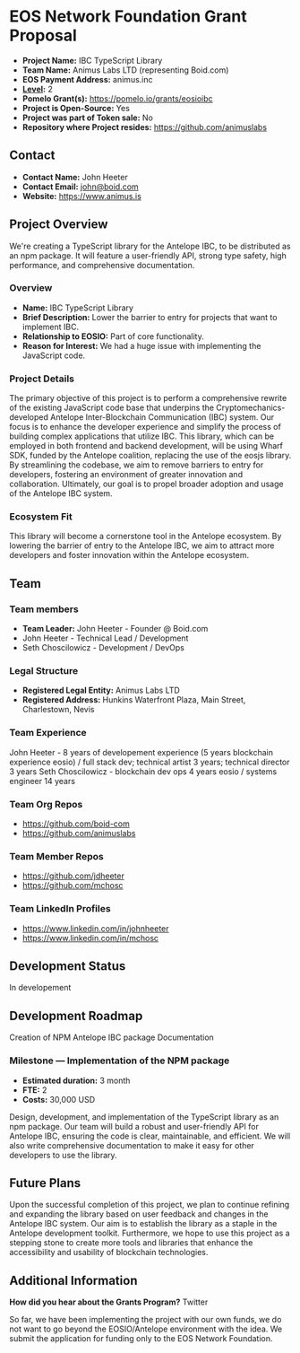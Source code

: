 # EOS Network Foundation Grant Proposal

- **Project Name:**  IBC TypeScript Library
- **Team Name:**  Animus Labs LTD (representing Boid.com)
- **EOS Payment Address:**  animus.inc
- **[Level](https://github.com/eosnetworkfoundation/grant-framework#grant-levels):**  2
- **Pomelo Grant(s):** https://pomelo.io/grants/eosioibc
- **Project is Open-Source:** Yes
- **Project was part of Token sale:** No
- **Repository where Project resides:**  <https://github.com/animuslabs>

## Contact

- **Contact Name:**  John Heeter
- **Contact Email:**  john@boid.com
- **Website:**  <https://www.animus.is>

## Project Overview
We're creating a TypeScript library for the Antelope IBC, to be distributed as an npm package. It will feature a user-friendly API, strong type safety, high performance, and comprehensive documentation.

### Overview

- **Name:**  IBC TypeScript Library
- **Brief Description:**  Lower the barrier to entry for projects that want to implement IBC.
- **Relationship to EOSIO:**  Part of core functionality.
- **Reason for Interest:**  We had a huge issue with implementing the JavaScript code.

### Project Details
The primary objective of this project is to perform a comprehensive rewrite of the existing JavaScript code base that underpins the Cryptomechanics-developed Antelope Inter-Blockchain Communication (IBC) system. Our focus is to enhance the developer experience and simplify the process of building complex applications that utilize IBC. This library, which can be employed in both frontend and backend development, will be using Wharf SDK, funded by the Antelope coalition, replacing the use of the eosjs library. By streamlining the codebase, we aim to remove barriers to entry for developers, fostering an environment of greater innovation and collaboration. Ultimately, our goal is to propel broader adoption and usage of the Antelope IBC system.

### Ecosystem Fit
This library will become a cornerstone tool in the Antelope ecosystem. By lowering the barrier of entry to the Antelope IBC, we aim to attract more developers and foster innovation within the Antelope ecosystem.


## Team
### Team members

- **Team Leader:**  John Heeter - Founder @ Boid.com
- John Heeter - Technical Lead / Development
- Seth Choscilowicz - Development / DevOps

### Legal Structure
- **Registered Legal Entity:**  Animus Labs LTD
- **Registered Address:**  Hunkins Waterfront Plaza, Main Street, Charlestown, Nevis

### Team Experience

John Heeter - 8 years of developement experience (5 years blockchain experience eosio) / full stack dev; technical artist 3 years; technical director 3 years
Seth Choscilowicz - blockchain dev ops 4 years eosio / systems engineer 14 years

### Team Org Repos

- <https://github.com/boid-com>
- <https://github.com/animuslabs>

### Team Member Repos

- <https://github.com/jdheeter>
- <https://github.com/mchosc>

### Team LinkedIn Profiles

- <https://www.linkedin.com/in/johnheeter>
- <https://www.linkedin.com/in/mchosc>

## Development Status
In developement


## Development Roadmap
Creation of NPM Antelope IBC package
Documentation

### Milestone — Implementation of the NPM package

- **Estimated duration:** 3 month
- **FTE:**  2
- **Costs:** 30,000 USD

Design, development, and implementation of the TypeScript library as an npm package. Our team will build a robust and user-friendly API for Antelope IBC, ensuring the code is clear, maintainable, and efficient. We will also write comprehensive documentation to make it easy for other developers to use the library.

## Future Plans

Upon the successful completion of this project, we plan to continue refining and expanding the library based on user feedback and changes in the Antelope IBC system. Our aim is to establish the library as a staple in the Antelope development toolkit. Furthermore, we hope to use this project as a stepping stone to create more tools and libraries that enhance the accessibility and usability of blockchain technologies.

## Additional Information

**How did you hear about the Grants Program?**  Twitter

So far, we have been implementing the project with our own funds, we do not want to go beyond the EOSIO/Antelope environment with the idea. We submit the application for funding only to the EOS Network Foundation.
